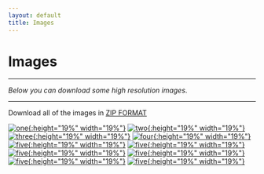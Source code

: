 ```yaml
---
layout: default
title: Images
---
```



<h1>Images</h1>

---

*Below you can download some high resolution images*.

---

Download all of the images in [ZIP FORMAT](../proshots/Archive.zip)

[![one](../proshots/one.jpg){:height="19%" width="19%"}](../proshots/one.jpg)
[![two](../proshots/two.jpg){:height="19%" width="19%"}](../proshots/two.jpg)
[![three](../proshots/three.jpg){:height="19%" width="19%"}](../proshots/three.jpg)
[![four](../proshots/four.jpg){:height="19%" width="19%"}](../proshots/four.jpg)
[![five](../proshots/five.jpg){:height="19%" width="19%"}](../proshots/five.jpg)
[![five](../proshots/six.jpg){:height="19%" width="19%"}](../proshots/six.jpg)
[![five](../proshots/seven.jpg){:height="19%" width="19%"}](../proshots/seven.jpg)
[![five](../proshots/eight.jpg){:height="19%" width="19%"}](../proshots/eight.jpg)
[![five](../proshots/nine.jpg){:height="19%" width="19%"}](../proshots/nine.jpg)
[![five](../proshots/ten.jpg){:height="19%" width="19%"}](../proshots/ten.jpg)
